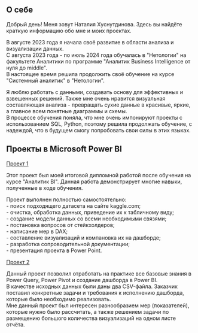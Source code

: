 <!DOCTYPE html>
<h2 class="content__subheader">О себе</h2>
<body>
                    <p>Добрый день! Меня зовут Наталия Хуснутдинова. Здесь вы найдёте краткую информацию обо мне и моих проектах.</p>
    <p>В августе 2023 года я начала своё развитие в области анализа и визуализации данных. <br/> С августа 2023 года - по июль 2024 года обучалась в "Нетологии"  на факультете Аналитики по программе "Аналитик Business Intelligence от нуля до middle".
    <br/>В настоящее время решила продолжить своё обучение на курсе "Системный аналитик" в "Нетологии".</p>
  </p>Я люблю работать с данными, создавать основу для эффективных и взвешенных решений. Также мне очень нравится визуальная составляющая анализа - превращать сухие данные в красивые, яркие, а главное всем понятные диаграммы и схемы. 
   <br/>В процессе обучения поняла, что мне очень импонируют проекты с использованием SQL, Python, поэтому решила продолжать обучение, с надеждой, что в будущем смогу попробовать свои силы в этих языках.</p>
                </div>
            </div>
            <h2 class="content__subheader">Проекты в Microsoft Power BI </h2>
            <div class="content__main-item project">
                </a>
                <div>
                    <div class="main-item__title">
                        <a href="https://github.com/Natalia-Khusnutdinova/PBI-3"><span>Проект 1</span></a>
                    </div>
                    <div class="main-item__description">
                        <p>Этот проект был моей итоговой дипломной работой после обучения на курсе "Аналитик BI". Данная работа демонстрирует многие навыки, полученные в ходе обучения.</p> Проект выполнен полностью самостоятельно: <br/>- поиск подходящего датасета на сайте kaggle.com;<br/>- очистка, обработка данных, приведение их к табличному виду;<br/>- создание модели данных со всеми необходимыми связями;<br/>- постановка вопросов от стейкхолдеров;<br/>- написание мер в DAX;<br/>- составление визуализаций и компановка их на дашборде;<br/>- разработка сопроводительной документации;<br/>- презентация проекта в Power Point.</p>
                    </div>
                   <div class="main-item__title">
                        <a href="https://github.com/Natalia-Khusnutdinova/PBI-1"><span>Проект 2</span></a>
                    </div>
                    <div class="main-item__description">
                        <p>Данный проект позволил отработать на практике все базовые знания в Power Query, Power Pivot и создание дашборда в Power BI.<br/> В качестве исходных данных были даны два CSV-файла. Заказчик поставил конкретные задачи и требования к исполнению дашборда, которые было необходимо реализовать. <br/>Мне данный проект был интересен разнообразием мер (показателей), которые нужно было рассчитать, а также решением задачи по размещению большого количества визуализаций на одном листе отчёта.</p>
                    </div>
</body>
</html>
